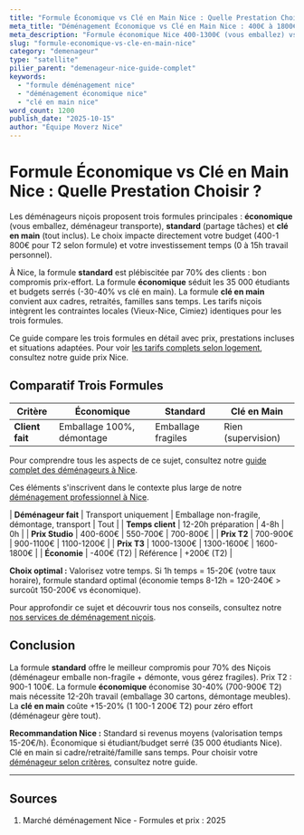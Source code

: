 ```yaml
---
title: "Formule Économique vs Clé en Main Nice : Quelle Prestation Choisir ?"
meta_title: "Déménagement Économique vs Clé en Main Nice : 400€ à 1800€"
meta_description: "Formule économique Nice 400-1300€ (vous emballez) vs clé en main 700-1800€ (tout inclus). Comparatif T2 : 750€ vs 1150€ (+400€). Guide choix."
slug: "formule-economique-vs-cle-en-main-nice"
category: "demenageur"
type: "satellite"
pilier_parent: "demenageur-nice-guide-complet"
keywords:
  - "formule déménagement nice"
  - "déménagement économique nice"
  - "clé en main nice"
word_count: 1200
publish_date: "2025-10-15"
author: "Équipe Moverz Nice"
---
```


# Formule Économique vs Clé en Main Nice : Quelle Prestation Choisir ?

Les déménageurs niçois proposent trois formules principales : **économique** (vous emballez, déménageur transporte), **standard** (partage tâches) et **clé en main** (tout inclus). Le choix impacte directement votre budget (400-1 800€ pour T2 selon formule) et votre investissement temps (0 à 15h travail personnel).

À Nice, la formule **standard** est plébiscitée par 70% des clients : bon compromis prix-effort. La formule **économique** séduit les 35 000 étudiants et budgets serrés (-30-40% vs clé en main). La formule **clé en main** convient aux cadres, retraités, familles sans temps. Les tarifs niçois intègrent les contraintes locales (Vieux-Nice, Cimiez) identiques pour les trois formules.

Ce guide compare les trois formules en détail avec prix, prestations incluses et situations adaptées. Pour voir [les tarifs complets selon logement](/blog/demenageur/prix-demenageur-nice-2025), consultez notre guide prix Nice.

## Comparatif Trois Formules

| Critère | Économique | Standard | Clé en Main |
|---------|------------|----------|-------------|
| **Client fait** | Emballage 100%, démontage | Emballage fragiles | Rien (supervision) |

Pour comprendre tous les aspects de ce sujet, consultez notre [guide complet des déménageurs à Nice](/blog/demenageur/demenageur-nice-guide-complet).


Ces éléments s'inscrivent dans le contexte plus large de notre [déménagement professionnel à Nice](/blog/demenageur/demenageur-nice-guide-complet).

| **Déménageur fait** | Transport uniquement | Emballage non-fragile, démontage, transport | Tout |
| **Temps client** | 12-20h préparation | 4-8h | 0h |
| **Prix Studio** | 400-600€ | 550-700€ | 700-800€ |
| **Prix T2** | 700-900€ | 900-1100€ | 1100-1200€ |
| **Prix T3** | 1000-1300€ | 1300-1600€ | 1600-1800€ |
| **Économie** | -400€ (T2) | Référence | +200€ (T2) |

**Choix optimal :** Valorisez votre temps. Si 1h temps = 15-20€ (votre taux horaire), formule standard optimal (économie temps 8-12h = 120-240€ > surcoût 150-200€ vs économique).


Pour approfondir ce sujet et découvrir tous nos conseils, consultez notre [nos services de déménagement niçois](/blog/demenageur/demenageur-nice-guide-complet).

## Conclusion

La formule **standard** offre le meilleur compromis pour 70% des Niçois (déménageur emballe non-fragile + démonte, vous gérez fragiles). Prix T2 : 900-1 100€. La formule **économique** économise 30-40% (700-900€ T2) mais nécessite 12-20h travail (emballage 30 cartons, démontage meubles). La **clé en main** coûte +15-20% (1 100-1 200€ T2) pour zéro effort (déménageur gère tout).

**Recommandation Nice :** Standard si revenus moyens (valorisation temps 15-20€/h). Économique si étudiant/budget serré (35 000 étudiants Nice). Clé en main si cadre/retraité/famille sans temps. Pour choisir votre [déménageur selon critères](/blog/demenageur/choisir-demenageur-nice-criteres), consultez notre guide.

---

## Sources

1. Marché déménagement Nice - Formules et prix : 2025



